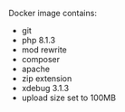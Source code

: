 Docker image contains:
- git
- php 8.1.3
- mod rewrite
- composer
- apache
- zip extension
- xdebug 3.1.3
- upload size set to 100MB